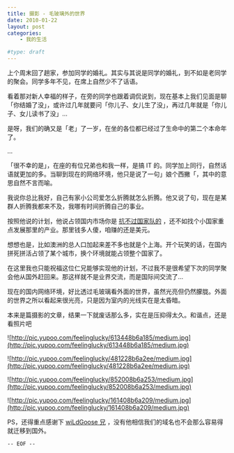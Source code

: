 ```yaml
---
title: 摄影 - 毛玻璃外的世界
date: 2010-01-22
layout: post
categories:
    - 我的生活

#type: draft
---
```


上个周末回了趟家，参加同学的婚礼。其实与其说是同学的婚礼，到不如是老同学的聚会。同学多年不见，在席上自然少不了话语。

看着那对新人幸福的样子，在旁的同学也跟着调侃说到，现在基本上我们见面是聊「你结婚了没」，或许过几年就要问「你儿子、女儿生了没」，再过几年就是「你儿子、女儿读书了没」…

是呀，我们的确又是「老」了一岁，在坐的各位都已经过了生命中的第二个本命年了。

…

「很不幸的是」，在座的有位兄弟也和我一样，是搞 IT 的。同学加上同行，自然话语就更加的多。当聊到现在的网络环境，他只是说了一句」娘个西撇「，其中的意思自然不言而喻。

我说你总比我好，自己有家小公司爱怎么折腾就怎么折腾。他又说了句，现在是某群人折腾我都来不及，我哪有时间折腾自己的事业。

按照他说的计划，他说占领国内市场你是 [抗不过国家队的](http://www.5gme.com/space-111-do-blog-id-89680.html) ，还不如找个小国家重点发展那里的产业。那里钱多人傻，咱赚的还是美元。

想想也是，比如澳洲的总人口加起来差不多也就是个上海。开个玩笑的话，在国内拼死拼活占领了某个城市，换个环境就能占领整个国家了。

在这里我也只能祝福这位仁兄能够实现他的计划，不过我不是很希望下次的同学聚会他从国外赶回来。那这样就不是业界交流，而是国际间交流了…

现在的国内网络环境，好比透过毛玻璃看外面的世界，虽然光亮但仍然朦胧。外面的世界之所以看起来很光亮，只是因为室内的光线实在是太昏暗。

本来是篇摄影的文章，结果一下就废话那么多，实在是压抑得太久。和谐点，还是看照片吧

![http://pic.yupoo.com/feelinglucky/613448b6a185/medium.jpg](http://pic.yupoo.com/feelinglucky/613448b6a185/medium.jpg)

![http://pic.yupoo.com/feelinglucky/481228b6a2ee/medium.jpg](http://pic.yupoo.com/feelinglucky/481228b6a2ee/medium.jpg)

![http://pic.yupoo.com/feelinglucky/852008b6a253/medium.jpg](http://pic.yupoo.com/feelinglucky/852008b6a253/medium.jpg)

![http://pic.yupoo.com/feelinglucky/161408b6a209/medium.jpg](http://pic.yupoo.com/feelinglucky/161408b6a209/medium.jpg)

PS，还得重点感谢下  [wiLdGoose 兄](http://xuchao.org) ，没有他相信我们的域名也不会那么容易得就迁移到国外。

`-- EOF --`
